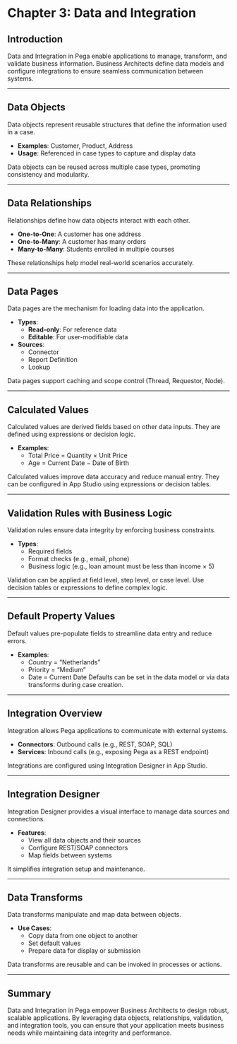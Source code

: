 # Chapter 3: Data and Integration

## Introduction
Data and Integration in Pega enable applications to manage, transform, and validate business information. Business Architects define data models and configure integrations to ensure seamless communication between systems.

---

## Data Objects
Data objects represent reusable structures that define the information used in a case.

- **Examples**: Customer, Product, Address
- **Usage**: Referenced in case types to capture and display data

Data objects can be reused across multiple case types, promoting consistency and modularity.

---

## Data Relationships
Relationships define how data objects interact with each other.

- **One-to-One**: A customer has one address
- **One-to-Many**: A customer has many orders
- **Many-to-Many**: Students enrolled in multiple courses

These relationships help model real-world scenarios accurately.

---

## Data Pages
Data pages are the mechanism for loading data into the application.

- **Types**:
    - **Read-only**: For reference data
    - **Editable**: For user-modifiable data
- **Sources**:
    - Connector
    - Report Definition
    - Lookup

Data pages support caching and scope control (Thread, Requestor, Node).

---

## Calculated Values

Calculated values are derived fields based on other data inputs. They are defined using expressions or decision logic.

- **Examples**:
    - Total Price = Quantity × Unit Price
    - Age = Current Date − Date of Birth

Calculated values improve data accuracy and reduce manual entry. They can be configured in App Studio using expressions or decision tables.

---

## Validation Rules with Business Logic

Validation rules ensure data integrity by enforcing business constraints.

- **Types**:
    - Required fields
    - Format checks (e.g., email, phone)
    - Business logic (e.g., loan amount must be less than income × 5)

Validation can be applied at field level, step level, or case level. Use decision tables or expressions to define complex logic.

---

## Default Property Values

Default values pre-populate fields to streamline data entry and reduce errors.

- **Examples**:
    - Country = “Netherlands”
    - Priority = “Medium”
    - Date = Current Date
      Defaults can be set in the data model or via data transforms during case creation.

---

## Integration Overview
Integration allows Pega applications to communicate with external systems.

- **Connectors**: Outbound calls (e.g., REST, SOAP, SQL)
- **Services**: Inbound calls (e.g., exposing Pega as a REST endpoint)

Integrations are configured using Integration Designer in App Studio.

---

## Integration Designer
Integration Designer provides a visual interface to manage data sources and connections.

- **Features**:
    - View all data objects and their sources
    - Configure REST/SOAP connectors
    - Map fields between systems

It simplifies integration setup and maintenance.

---

## Data Transforms
Data transforms manipulate and map data between objects.

- **Use Cases**:
    - Copy data from one object to another
    - Set default values
    - Prepare data for display or submission

Data transforms are reusable and can be invoked in processes or actions.

---

## Summary
Data and Integration in Pega empower Business Architects to design robust, scalable applications. By leveraging data objects, relationships, validation, and integration tools, you can ensure that your application meets business needs while maintaining data integrity and performance.
